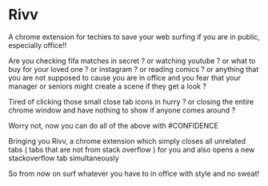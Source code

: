 # Rivv
A chrome extension for techies to save your web surfing if you are in public, especially office!!

Are you checking fifa matches in secret ? or watching youtube ? or what to buy for your loved one ?  or instagram ? or reading comics ? or anything that you are not supposed to cause you are in office and you fear that your manager or seniors might create a scene if they get a look ?

Tired of clicking those small close tab icons in hurry ? or closing the entire chrome window and have nothing to show if anyone comes around ?

Worry not, now you can do all of the above with #CONFIDENCE

Bringing you Rivv, a chrome extension which simply closes all unrelated tabs ( tabs that are not from stack overflow ) for you and also opens a new stackoverflow tab simultaneously 

So from now on surf whatever you have to in office with style and no sweat!



